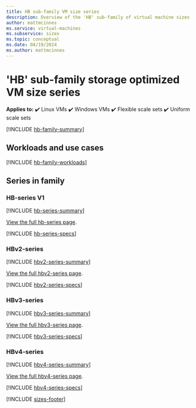 ```yaml
---
title: HB sub-family VM size series
description: Overview of the 'HB' sub-family of virtual machine sizes
author: mattmcinnes
ms.service: virtual-machines
ms.subservice: sizes
ms.topic: conceptual
ms.date: 04/19/2024
ms.author: mattmcinnes
---
```


# 'HB' sub-family storage optimized VM size series

**Applies to:** :heavy_check_mark: Linux VMs :heavy_check_mark: Windows VMs :heavy_check_mark: Flexible scale sets :heavy_check_mark: Uniform scale sets

[!INCLUDE [hb-family-summary](./includes/hb-family-summary.md)]

## Workloads and use cases

[!INCLUDE [hb-family-workloads](./includes/hb-family-workloads.md)]

## Series in family

### HB-series V1
[!INCLUDE [hb-series-summary](./includes/hb-series-summary.md)]

[View the full hb-series page](../../hb-series.md).

[!INCLUDE [hb-series-specs](./includes/hb-series-specs.md)]


### HBv2-series
[!INCLUDE [hbv2-series-summary](./includes/hbv2-series-summary.md)]

[View the full hbv2-series page](../../hbv2-series.md).

[!INCLUDE [hbv2-series-specs](./includes/hbv2-series-specs.md)]


### HBv3-series
[!INCLUDE [hbv3-series-summary](./includes/hbv3-series-summary.md)]

[View the full hbv3-series page](../../hbv3-series.md).

[!INCLUDE [hbv3-series-specs](./includes/hbv3-series-specs.md)]


### HBv4-series
[!INCLUDE [hbv4-series-summary](./includes/hbv4-series-summary.md)]

[View the full hbv4-series page](../../hbv4-series.md).

[!INCLUDE [hbv4-series-specs](./includes/hbv4-series-specs.md)]


[!INCLUDE [sizes-footer](../includes/sizes-footer.md)]